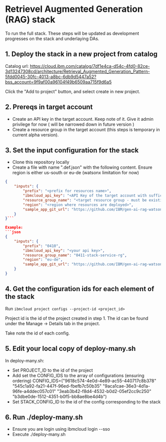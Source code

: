 # Retrievel Augmented Generation (RAG) stack

To run the full stack. These steps will be updated as development progresses on the stack and underlaying DAs.

## 1. Deploy the stack in a new project from catalog

Catalog url: https://cloud.ibm.com/catalog/7df1e4ca-d54c-4fd0-82ce-3d13247308cd/architecture/Retrieval_Augmented_Generation_Pattern-5fdd0045-30fc-4013-a8bc-6db9d5447a52?bss_account=9f9af00a96104f49b6509aa715f9d6a5

Click the "Add to project" button, and select create in new project.

## 2. Prereqs in target account

- Create an API key in the target account. Keep note of it. Give it admin privilege for now ( will be narrowed down in future version )
- Create a resource group in the target account (this steps is temporary in current alpha version).


## 3. Set the input configuration for the stack

- Clone this repository locally
- Create a file with name ".def.json" with the following content. Ensure region is either us-south or eu-de (watsonx limitation for now)

```json
{
    "inputs": {
        "prefix": "<prefix for resources name>",
        "ibmcloud_api_key": "<API Key of the target account with sufficient permissions>",
        "resource_group_name": "<target resource group - must be existing in account>",
        "region": "<region where resources are deployed>",
        "sample_app_git_url": "https://github.com/IBM/gen-ai-rag-watsonx-sample-application"
    }
}```

Example:
```json
{
    "inputs": {
        "prefix": "0410",
        "ibmcloud_api_key": "<your api key>",
        "resource_group_name": "0411-stack-service-rg",
        "region": "eu-de",
        "sample_app_git_url": "https://github.com/IBM/gen-ai-rag-watsonx-sample-application"
    }
}
```

## 4. Get the configuration ids for each element of the stack

Run `ibmcloud project configs --project-id <project_id>`

Project id is the id of the project created in step 1. The id can be found under the Manage -> Details tab in the project. 

Take note the id of each config.

## 5. Edit your local copy of deploy-many.sh

In deploy-many.sh:
- Set PROJECT_ID to the id of the project
- Add set the CONFIG_IDS to the array of configurations (ensuring ordering)
CONFIG_IDS=("9618c574-4e0d-4e89-ac55-440717c8b378" "545c1a92-fa21-447f-96ed-fbefb7c50b35" "9aca1cae-36e3-4d1a-96fe-a4ddec057c01" "3eab3b42-f8d4-4532-b0d2-05ef2cc9c250" "b3dbe0de-1512-4351-b0f5-bb8ae8be4d4b")
- Set STACK_CONFIG_ID to the id of the config corresponding to the stack


## 6. Run ./deploy-many.sh

- Ensure you are login using ibmcloud login --sso
- Execute ./deploy-many.sh



